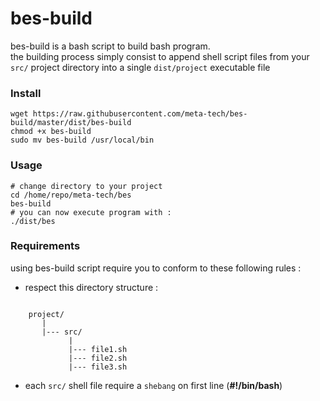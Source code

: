 bes-build
=========

bes-build is a bash script to build bash program.  
the building process simply consist to append shell script files from your `src/` project directory into a single `dist/project` executable file

### Install

```
wget https://raw.githubusercontent.com/meta-tech/bes-build/master/dist/bes-build
chmod +x bes-build
sudo mv bes-build /usr/local/bin
```

### Usage

```shell
# change directory to your project
cd /home/repo/meta-tech/bes
bes-build
# you can now execute program with : 
./dist/bes
```

### Requirements

using bes-build script require you to conform to these following rules :

* respect this directory structure :
```pre

    project/
       |
       |--- src/
             |
             |--- file1.sh
             |--- file2.sh
             |--- file3.sh
```
* each `src/` shell file require a `shebang` on first line (**#!/bin/bash**)
